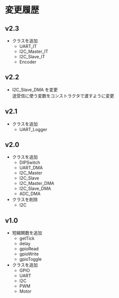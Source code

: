 # 変更履歴

## v2.3
- クラスを追加
  - UART_IT
  - I2C_Master_IT
  - I2C_Slave_IT
  - Encoder

## v2.2
- I2C_Slave_DMA を変更  
送受信に使う変数をコンストラクタで渡すように変更

## v2.1
- クラスを追加
  - UART_Logger

## v2.0
- クラスを追加
  - DIPSwitch
  - UART_DMA
  - I2C_Master
  - I2C_Slave
  - I2C_Master_DMA
  - I2C_Slave_DMA
  - ADC_DMA
- クラスを削除
  - I2C

## v1.0
- 短縮関数を追加
  - getTick
  - delay
  - gpioRead
  - gpioWrite
  - gpioToggle
- クラスを追加
  - GPIO
  - UART
  - I2C
  - PWM
  - Motor